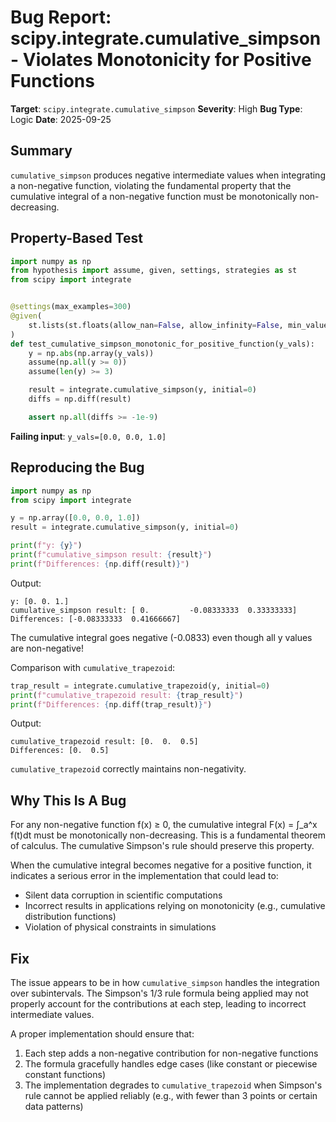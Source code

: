 # Bug Report: scipy.integrate.cumulative_simpson - Violates Monotonicity for Positive Functions

**Target**: `scipy.integrate.cumulative_simpson`
**Severity**: High
**Bug Type**: Logic
**Date**: 2025-09-25

## Summary

`cumulative_simpson` produces negative intermediate values when integrating a non-negative function, violating the fundamental property that the cumulative integral of a non-negative function must be monotonically non-decreasing.

## Property-Based Test

```python
import numpy as np
from hypothesis import assume, given, settings, strategies as st
from scipy import integrate


@settings(max_examples=300)
@given(
    st.lists(st.floats(allow_nan=False, allow_infinity=False, min_value=-1e6, max_value=1e6), min_size=3, max_size=50)
)
def test_cumulative_simpson_monotonic_for_positive_function(y_vals):
    y = np.abs(np.array(y_vals))
    assume(np.all(y >= 0))
    assume(len(y) >= 3)

    result = integrate.cumulative_simpson(y, initial=0)
    diffs = np.diff(result)

    assert np.all(diffs >= -1e-9)
```

**Failing input**: `y_vals=[0.0, 0.0, 1.0]`

## Reproducing the Bug

```python
import numpy as np
from scipy import integrate

y = np.array([0.0, 0.0, 1.0])
result = integrate.cumulative_simpson(y, initial=0)

print(f"y: {y}")
print(f"cumulative_simpson result: {result}")
print(f"Differences: {np.diff(result)}")
```

Output:
```
y: [0. 0. 1.]
cumulative_simpson result: [ 0.         -0.08333333  0.33333333]
Differences: [-0.08333333  0.41666667]
```

The cumulative integral goes negative (-0.0833) even though all y values are non-negative!

Comparison with `cumulative_trapezoid`:
```python
trap_result = integrate.cumulative_trapezoid(y, initial=0)
print(f"cumulative_trapezoid result: {trap_result}")
print(f"Differences: {np.diff(trap_result)}")
```

Output:
```
cumulative_trapezoid result: [0.  0.  0.5]
Differences: [0.  0.5]
```

`cumulative_trapezoid` correctly maintains non-negativity.

## Why This Is A Bug

For any non-negative function f(x) ≥ 0, the cumulative integral F(x) = ∫_a^x f(t)dt must be monotonically non-decreasing. This is a fundamental theorem of calculus. The cumulative Simpson's rule should preserve this property.

When the cumulative integral becomes negative for a positive function, it indicates a serious error in the implementation that could lead to:
- Silent data corruption in scientific computations
- Incorrect results in applications relying on monotonicity (e.g., cumulative distribution functions)
- Violation of physical constraints in simulations

## Fix

The issue appears to be in how `cumulative_simpson` handles the integration over subintervals. The Simpson's 1/3 rule formula being applied may not properly account for the contributions at each step, leading to incorrect intermediate values.

A proper implementation should ensure that:
1. Each step adds a non-negative contribution for non-negative functions
2. The formula gracefully handles edge cases (like constant or piecewise constant functions)
3. The implementation degrades to `cumulative_trapezoid` when Simpson's rule cannot be applied reliably (e.g., with fewer than 3 points or certain data patterns)